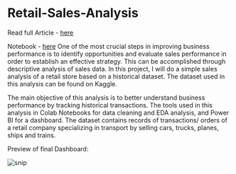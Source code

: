 # Retail-Sales-Analysis
Read full Article - [here](https://dev.to/caroline_mwangi/retail-sales-analysis-python-and-power-bi-gc7)

Notebook - [here](https://github.com/mwang-cmn/Retail-Sales-Analysis/blob/main/Retail_Sales_Analysis.ipynb)
One of the most crucial steps in improving business performance is to identify opportunities and evaluate sales performance in order to establish an effective strategy. This can be accomplished through descriptive analysis of sales data.
In this project, I will do a simple sales analysis of a retail store based on a historical dataset.
The dataset used in this analysis can be found on Kaggle.

The main objective of this analysis is to better understand business performance by tracking historical transactions. The tools used in this analysis in Colab Notebooks for data cleaning and EDA analysis, and Power BI for a dashboard.
The dataset contains records of transactions/ orders of a retail company specializing in transport by selling cars, trucks, planes, ships and trains.

Preview of final Dashboard:

![snip](https://github.com/user-attachments/assets/bc2701dd-1c4c-4ade-b74e-da797659d889)
